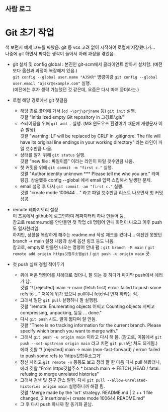 ## 사람 로그  

# Git 초기 작업  
책 보면서 예제 코드를 짜봤음. git 등 vcs 고려 없이 시작하여 로컬에 저장했다가...  
나중에 git 하면서 짜자는 생각이 들어서 아래 과정을 겪었음.  

* git 설치 및 config global : 본진인 git-scm에서 클라이언트 받아서 설치함. (예전보다 옵션과 과정이 복잡해져 있음.)  
`git config --global user.name "AJSKR"` 명령이랑 
`git config --global user.email "ajskr@example.com"` 실행.  
(예전에는 후자 생략 가능했던 것 같은데, 요즘은 다시 따져 묻더라는.)  

* 로컬 해당 경로에서 git 첫걸음  
  * 해당 경로 폴더에 가서 (`cd ~\prj\prjname` 등) `git init` 실행.  
깃왈 "Initialized empty Git repository in 그경로/.git/"  
  * 스테이징을 위해 `git add .` 실행. (MS 윈도우즈 환경이기 때문에 개행문자 이슈 발생)  
깃왈 "warning: LF will be replaced by CRLF in .gitignore. The file will have its original line endings in your working directory" 라는 라인이 파일 갯수만큼 나옴.
  * 상태를 알기 위해 `git status` 실행.  
깃왈 "new file : 파일이름" 이라는 라인이 파일 갯수만큼 나옴. 
  * 첫 커밋을 위해 `git commit -m "first c."` 실행.  
깃왈 "Author identity unknown *** Please tell me who you are." 라며 팅김. 상술했듯 config --global 에서 email 입력 스킵해서 발생한 문제.  
  *  email 설정 후 다시 `git commit -am "first c."` 실행.  
깃왈 "create mode 100644 ..." 라고 파일 갯수만큼 리스트 나오면서 첫 커밋 성공.  

* remote 레파지토리 설정  
이 즈음에서 github에 로그인하여 레파지터리 하나 만들어 둠.  
참고로 readme.md를 안만들면 첫 작업 cli 명령어 안내 화면이 나오고 이후 push도 일사천리임.  
하지만, 상황을 복잡하게 해주는 readme.md 작성 체크를 켰더니... 예전엔 못봤던 branch -> main 설정 내용과 상세 옵션 링크 등도 나옴.  
참고로, empty로 만들면 나오는 명령어 안내 펌 : `git branch -M main` / `git remote add origin https깃헙주소쩜git` / `git push -u origin main` 끗.  

* 첫 push 실패 경험 적어두기  
  * 위에 퍼온 명령어를 차례대로 쳤더니, 잘 되는 듯 하다가 마지막 push에서 에러가 남.  
깃왈 "! [rejected] main -> main (fetch first) error: failed to push some refs to ..." 저쪽에 뭐가 있으니 pull이니 fetch니 먼저 하라는 식.  
  * 그래서 일단 `git pull` 실행하니 잘 실행됨.  
깃왈 "remote: Enumerating objects 어쩌고 Counting objects 저쩌고 compressing, unpacking, 등등 ... done."  
  * 다시 `git push` 시도. 말이 짧다며 잘 안됨.  
깃왈 "There is no tracking information for the current branch. Please specify which branch you want to merge with."
  * 그래서 `git push -u origin main` 이라고 다시 해 봄. (참고로, 이쯤에서 `git push --set-upstream origin main` 라고 치면 `git push`만 쳐도 되게됨.)  
에러 깃왈 "! [rejected] main -> main (non-fast-forward) / error: failed to push some refs to 'https깃헙주소그거'  
  * 정신 차리고 `git remote -v` 등등도 보고 정리 잘 한 다음 다시 pull 해봤더니, 
에러 깃왈 "From https깃헙주소 * branch main -> FETCH_HEAD / fatal: refusing to merge unrelated histories"  
  * 그래서 검색 및 친구 찬스 알현. 다시 `git pull --allow-unrelated-histories origin main` 실행하니까 해결 됨.  
깃왈 "Merge made by the 'ort' strategy. README.md | 2 ++  1 file changed, 2 insertions(+) create mode 100644 README.md"  
  * 그 후 다시 push 하니까 잘 동기화 끝남.  
